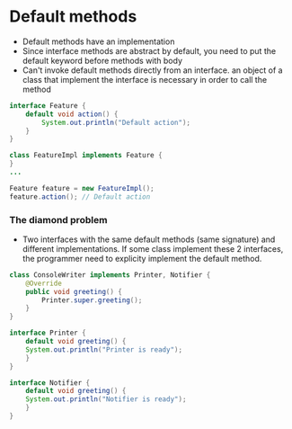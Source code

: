 # Default methods

- Default methods have an implementation
- Since interface methods are abstract by default, you need to put the default keyword before methods with body
- Can't invoke default methods directly from an interface. an object of a class that implement the interface is necessary in order to call the method

```java
interface Feature {
    default void action() {
        System.out.println("Default action");
    }
}

class FeatureImpl implements Feature {
}
...

Feature feature = new FeatureImpl();
feature.action(); // Default action
```

### The diamond problem

- Two interfaces with the same default methods (same signature) and different implementations. If some class implement these 2 interfaces, the programmer need to explicity implement the default method.

```java
class ConsoleWriter implements Printer, Notifier {
    @Override
    public void greeting() {
        Printer.super.greeting();
    }
}

interface Printer {
    default void greeting() {
    System.out.println("Printer is ready");
    }
}

interface Notifier {
    default void greeting() {
    System.out.println("Notifier is ready");
    }
}
```